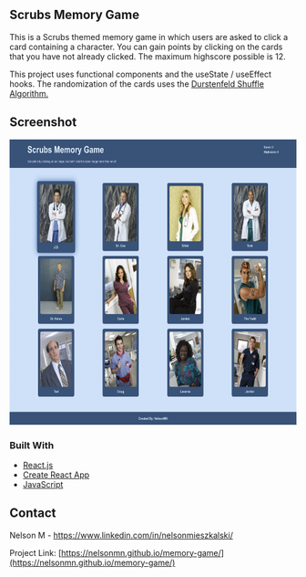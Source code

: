 
## Scrubs Memory Game

This is a Scrubs themed memory game in which users are asked to click a card containing a character. You can gain points by clicking on the cards that you have not already clicked. The maximum highscore possible is 12.

This project uses functional components and the useState / useEffect hooks. The randomization of the cards uses the [Durstenfeld Shuffle Algorithm.](https://en.wikipedia.org/wiki/Fisher%E2%80%93Yates_shuffle#The_modern_algorithm) 

## Screenshot

<img src="src/styles/images/ScreenShot.png"
     alt="Scrubs Memory Game"
     style="height: 500px; width: 653.7279; margin: 0 auto;" />

### Built With

* [React.js](https://reactjs.org/)
* [Create React App](https://create-react-app.dev/)
* [JavaScript](https://www.javascript.com/)


## Contact

Nelson M - https://www.linkedin.com/in/nelsonmieszkalski/

Project Link: [https://nelsonmn.github.io/memory-game/](https://nelsonmn.github.io/memory-game/)